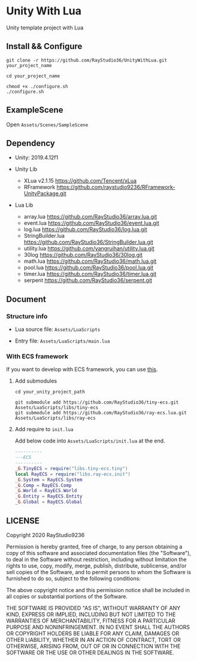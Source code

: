 # Unity With Lua

Unity template project with Lua

## Install && Configure

```
git clone -r https://github.com/RayStudio36/UnityWithLua.git your_project_name

cd your_project_name

chmod +x ./configure.sh
./configure.sh
```

## ExampleScene

Open `Assets/Scenes/SampleScene`

## Dependency

- Unity: 2019.4.12f1

- Unity Lib

    - XLua v2.1.15 https://github.com/Tencent/xLua
    - RFramework https://github.com/raystudio9236/RFramework-UnityPackage.git

- Lua Lib

    - array.lua https://github.com/RayStudio36/array.lua.git
    - event.lua https://github.com/RayStudio36/event.lua.git
    - log.lua https://github.com/RayStudio36/log.lua.git
    - StringBuilder.lua https://github.com/RayStudio36/StringBuilder.lua.git
    - utility.lua https://github.com/yangruihan/utility.lua.git
    - 30log https://github.com/RayStudio36/30log.git
    - math.lua https://github.com/RayStudio36/math.lua.git
    - pool.lua https://github.com/RayStudio36/pool.lua.git
    - timer.lua https://github.com/RayStudio36/timer.lua.git
    - serpent https://github.com/RayStudio36/serpent.git

## Document

### Structure info

- Lua source file: `Assets/LuaScripts`

- Entry file: `Assets/LuaScripts/main.lua`

### With ECS framework

If you want to develop with ECS framework, you can use [this](https://github.com/RayStudio36/ray-ecs.lua).

1. Add submodules

    ```
    cd your_unity_project_path

    git submodule add https://github.com/RayStudio36/tiny-ecs.git Assets/LuaScripts/libs/tiny-ecs
    git submodule add https://github.com/RayStudio36/ray-ecs.lua.git Assets/LuaScripts/libs/ray-ecs
    ```

2. Add require to `init.lua`

    Add below code into `Assets/LuaScripts/init.lua` at the end.
    
    ```lua
    ----------
    ---ECS
    ----------
    _G.TinyECS = require("libs.tiny-ecs.tiny")
    local RayECS = require("libs.ray-ecs.init")
    _G.System = RayECS.System
    _G.Comp = RayECS.Comp
    _G.World = RayECS.World
    _G.Entity = RayECS.Entity
    _G.Global = RayECS.Global
    ```

## LICENSE

Copyright 2020 RayStudio9236

Permission is hereby granted, free of charge, to any person obtaining a copy of this software and associated documentation files (the "Software"), to deal in the Software without restriction, including without limitation the rights to use, copy, modify, merge, publish, distribute, sublicense, and/or sell copies of the Software, and to permit persons to whom the Software is furnished to do so, subject to the following conditions:

The above copyright notice and this permission notice shall be included in all copies or substantial portions of the Software.

THE SOFTWARE IS PROVIDED "AS IS", WITHOUT WARRANTY OF ANY KIND, EXPRESS OR IMPLIED, INCLUDING BUT NOT LIMITED TO THE WARRANTIES OF MERCHANTABILITY, FITNESS FOR A PARTICULAR PURPOSE AND NONINFRINGEMENT. IN NO EVENT SHALL THE AUTHORS OR COPYRIGHT HOLDERS BE LIABLE FOR ANY CLAIM, DAMAGES OR OTHER LIABILITY, WHETHER IN AN ACTION OF CONTRACT, TORT OR OTHERWISE, ARISING FROM, OUT OF OR IN CONNECTION WITH THE SOFTWARE OR THE USE OR OTHER DEALINGS IN THE SOFTWARE.